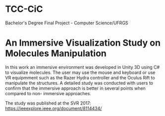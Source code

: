 # TCC-CiC
Bachelor's Degree Final Project - Computer Science/UFRGS

# An Immersive Visualization Study on Molecules Manipulation
In this work an immersive environment was developed in Unity 3D using C# to visualize molecules. The user may use the mouse
and keyboard or use VR equipmment such as the Razer Hydra controller and the Oculus Rift to manipulate the structures. A
detailed study was conducted with users to confirm that the immersive approach is better in several points when compared to non-
immersive approaches.

The study was published at the SVR 2017: https://ieeexplore.ieee.org/document/8114434/

